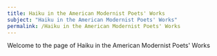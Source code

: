```yaml
---
title: Haiku in the American Modernist Poets' Works
subject: "Haiku in the American Modernist Poets' Works"
permalink: /Haiku in the American Modernist Poets' Works
---
```


Welcome to the page of Haiku in the American Modernist Poets' Works
